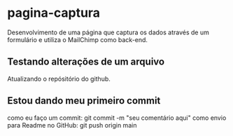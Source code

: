 # pagina-captura
Desenvolvimento de uma página que captura os dados através de um formulário e utiliza o MailChimp como back-end.

## Testando alterações de um arquivo
Atualizando o repósitório do github.

## Estou dando meu primeiro commit
como eu faço um commit:
git commit -m "seu comentário aqui"
como envio para Readme no GitHub:
git push origin main